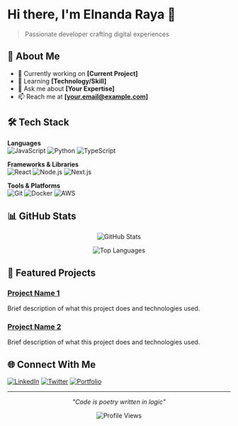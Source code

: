 # Hi there, I'm Elnanda Raya 👋

> Passionate developer crafting digital experiences

## 🚀 About Me
- 🔭 Currently working on **[Current Project]**
- 🌱 Learning **[Technology/Skill]**
- 💬 Ask me about **[Your Expertise]**
- 📫 Reach me at **[your.email@example.com]**

## 🛠️ Tech Stack

**Languages**  
![JavaScript](https://img.shields.io/badge/-JavaScript-F7DF1E?style=flat-square&logo=javascript&logoColor=black)
![Python](https://img.shields.io/badge/-Python-3776AB?style=flat-square&logo=python&logoColor=white)
![TypeScript](https://img.shields.io/badge/-TypeScript-007ACC?style=flat-square&logo=typescript&logoColor=white)

**Frameworks & Libraries**  
![React](https://img.shields.io/badge/-React-61DAFB?style=flat-square&logo=react&logoColor=black)
![Node.js](https://img.shields.io/badge/-Node.js-339933?style=flat-square&logo=node.js&logoColor=white)
![Next.js](https://img.shields.io/badge/-Next.js-000000?style=flat-square&logo=next.js&logoColor=white)

**Tools & Platforms**  
![Git](https://img.shields.io/badge/-Git-F05032?style=flat-square&logo=git&logoColor=white)
![Docker](https://img.shields.io/badge/-Docker-2496ED?style=flat-square&logo=docker&logoColor=white)
![AWS](https://img.shields.io/badge/-AWS-232F3E?style=flat-square&logo=amazon-aws&logoColor=white)

## 📊 GitHub Stats

<div align="center">
  
![GitHub Stats](https://github-readme-stats.vercel.app/api?username=Rai879&show_icons=true&theme=minimal&hide_border=true&count_private=true)

![Top Languages](https://github-readme-stats.vercel.app/api/top-langs/?username=Rai879&layout=compact&theme=minimal&hide_border=true)

</div>

## 🎯 Featured Projects

### [Project Name 1](https://github.com/your-username/project-1)
Brief description of what this project does and technologies used.

### [Project Name 2](https://github.com/your-username/project-2)
Brief description of what this project does and technologies used.

## 🌐 Connect With Me

[![LinkedIn](https://img.shields.io/badge/-LinkedIn-0077B5?style=flat-square&logo=linkedin&logoColor=white)](https://linkedin.com/in/your-profile)
[![Twitter](https://img.shields.io/badge/-Twitter-1DA1F2?style=flat-square&logo=twitter&logoColor=white)](https://twitter.com/your-handle)
[![Portfolio](https://img.shields.io/badge/-Portfolio-000000?style=flat-square&logo=vercel&logoColor=white)](https://your-portfolio.com)

---

<div align="center">
  
*"Code is poetry written in logic"*

![Profile Views](https://komarev.com/ghpvc/?username=your-username&style=flat-square&color=brightgreen)

</div>
